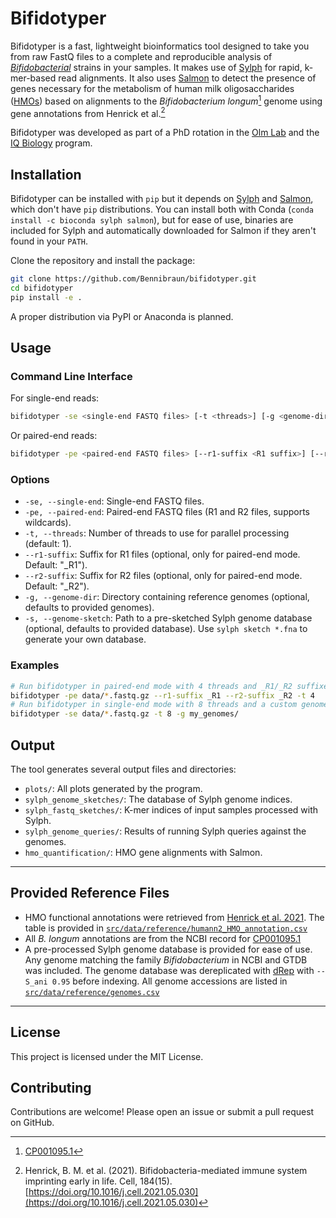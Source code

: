 # Bifidotyper

Bifidotyper is a fast, lightweight bioinformatics tool designed to take you from raw FastQ files to a complete and reproducible analysis of [*Bifidobacterial*](https://en.wikipedia.org/wiki/Bifidobacterium) strains in your samples. It makes use of [Sylph](https://doi.org/10.1038/s41587-024-02412-y) for rapid, k-mer-based read alignments. It also uses [Salmon](https://doi.org/10.1038/nmeth.4197) to detect the presence of genes necessary for the metabolism of human milk oligosaccharides ([HMOs](https://en.wikipedia.org/wiki/Human_milk_oligosaccharide)) based on alignments to the *Bifidobacterium longum*[^1] genome using gene annotations from Henrick et al.[^2]

[^1]: [CP001095.1](https://www.ncbi.nlm.nih.gov/nuccore/CP001095.1/)

[^2]: Henrick, B. M. et al. (2021). Bifidobacteria-mediated immune system imprinting early in life. Cell, 184(15). [https://doi.org/10.1016/j.cell.2021.05.030](https://doi.org/10.1016/j.cell.2021.05.030)

Bifidotyper was developed as part of a PhD rotation in the [Olm Lab](https://www.colorado.edu/lab/olm/) and the [IQ Biology](https://www.colorado.edu/certificate/iqbiology/) program.

## Installation

Bifidotyper can be installed with `pip` but it depends on [Sylph](https://github.com/bluenote-1577/sylph) and [Salmon](https://github.com/COMBINE-lab/salmon), which don't have `pip` distributions. You can install both with Conda (`conda install -c bioconda sylph salmon`), but for ease of use, binaries are included for Sylph and automatically downloaded for Salmon if they aren't found in your `PATH`.

Clone the repository and install the package:
```bash
git clone https://github.com/Bennibraun/bifidotyper.git
cd bifidotyper
pip install -e .
```

A proper distribution via PyPI or Anaconda is planned.

## Usage

### Command Line Interface

For single-end reads:
```bash
bifidotyper -se <single-end FASTQ files> [-t <threads>] [-g <genome-dir> | -s <genome-sketch>]
```

Or paired-end reads:
```bash
bifidotyper -pe <paired-end FASTQ files> [--r1-suffix <R1 suffix>] [--r2-suffix <R2 suffix>] [-t <threads>] [-g <genome-dir> | -s <genome-sketch>]
```

### Options

- `-se, --single-end`: Single-end FASTQ files.
- `-pe, --paired-end`: Paired-end FASTQ files (R1 and R2 files, supports wildcards).
- `-t, --threads`: Number of threads to use for parallel processing (default: 1).
- `--r1-suffix`: Suffix for R1 files (optional, only for paired-end mode. Default: "_R1").
- `--r2-suffix`: Suffix for R2 files (optional, only for paired-end mode. Default: "_R2").
- `-g, --genome-dir`: Directory containing reference genomes (optional, defaults to provided genomes).
- `-s, --genome-sketch`: Path to a pre-sketched Sylph genome database (optional, defaults to provided database). Use `sylph sketch *.fna` to generate your own database.


### Examples
```bash
# Run bifidotyper in paired-end mode with 4 threads and _R1/_R2 suffixes
bifidotyper -pe data/*.fastq.gz --r1-suffix _R1 --r2-suffix _R2 -t 4
# Run bifidotyper in single-end mode with 8 threads and a custom genome directory
bifidotyper -se data/*.fastq.gz -t 8 -g my_genomes/
```

## Output

The tool generates several output files and directories:

- `plots/`: All plots generated by the program.
- `sylph_genome_sketches/`: The database of Sylph genome indices.
- `sylph_fastq_sketches/`: K-mer indices of input samples processed with Sylph.
- `sylph_genome_queries/`: Results of running Sylph queries against the genomes.
- `hmo_quantification/`: HMO gene alignments with Salmon.

---

## Provided Reference Files
- HMO functional annotations were retrieved from [Henrick et al. 2021](https://data.mendeley.com/datasets/gc4d9h4x67/2). The table is provided in [`src/data/reference/humann2_HMO_annotation.csv`](src/data/reference/humann2_HMO_annotation.csv)
- All *B. longum* annotations are from the NCBI record for [CP001095.1](https://www.ncbi.nlm.nih.gov/nuccore/CP001095.1/)
- A pre-processed Sylph genome database is provided for ease of use. Any genome matching the family *Bifidobacterium* in NCBI and GTDB was included. The genome database was dereplicated with [dRep](https://github.com/MrOlm/drep) with `--S_ani 0.95` before indexing. All genome accessions are listed in [`src/data/reference/genomes.csv`](src/data/reference/genomes.csv)

---

## License

This project is licensed under the MIT License.

## Contributing

Contributions are welcome! Please open an issue or submit a pull request on GitHub.
